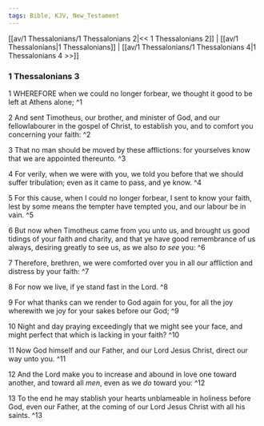 ```yaml
---
tags: Bible, KJV, New_Testament
---
```


[[av/1 Thessalonians/1 Thessalonians 2|<< 1 Thessalonians 2]] | [[av/1 Thessalonians|1 Thessalonians]] | [[av/1 Thessalonians/1 Thessalonians 4|1 Thessalonians 4 >>]]

### 1 Thessalonians 3

1 WHEREFORE when we could no longer forbear, we thought it good to be left at Athens alone; ^1

2 And sent Timotheus, our brother, and minister of God, and our fellowlabourer in the gospel of Christ, to establish you, and to comfort you concerning your faith: ^2

3 That no man should be moved by these afflictions: for yourselves know that we are appointed thereunto. ^3

4 For verily, when we were with you, we told you before that we should suffer tribulation; even as it came to pass, and ye know. ^4

5 For this cause, when I could no longer forbear, I sent to know your faith, lest by some means the tempter have tempted you, and our labour be in vain. ^5

6 But now when Timotheus came from you unto us, and brought us good tidings of your faith and charity, and that ye have good remembrance of us always, desiring greatly to see us, as we also _to_ _see_ you: ^6

7 Therefore, brethren, we were comforted over you in all our affliction and distress by your faith: ^7

8 For now we live, if ye stand fast in the Lord. ^8

9 For what thanks can we render to God again for you, for all the joy wherewith we joy for your sakes before our God; ^9

10 Night and day praying exceedingly that we might see your face, and might perfect that which is lacking in your faith? ^10

11 Now God himself and our Father, and our Lord Jesus Christ, direct our way unto you. ^11

12 And the Lord make you to increase and abound in love one toward another, and toward all _men_, even as we _do_ toward you: ^12

13 To the end he may stablish your hearts unblameable in holiness before God, even our Father, at the coming of our Lord Jesus Christ with all his saints. ^13
